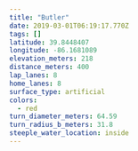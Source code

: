 ```yaml
---
title: "Butler"
date: 2019-03-01T06:19:17.770Z
tags: []
latitude: 39.8448407
longitude: -86.1681089
elevation_meters: 218
distance_meters: 400
lap_lanes: 8
home_lanes: 8
surface_type: artificial
colors:
  - red
turn_diameter_meters: 64.59
turn_radius_b_meters: 31.8
steeple_water_location: inside
---
```


